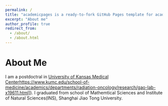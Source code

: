 ```yaml
---
permalink: /
title: "academicpages is a ready-to-fork GitHub Pages template for academic personal websites"
excerpt: "About me"
author_profile: true
redirect_from: 
  - /about/
  - /about.html
---
```

About Me
======
I am a postdoctral in [University of Kansas Medical Center]([https://www.kumc.edu/school-of-medicine/academics/departments/radiation-oncology/research/gao-lab-x19611.html)https://www.kumc.edu/school-of-medicine/academics/departments/radiation-oncology/research/gao-lab-x19611.html]). I graduated from school of Mathemtical Sciences and Institute of Natural Sciences(INS), Shanghai Jiao Tong University.
